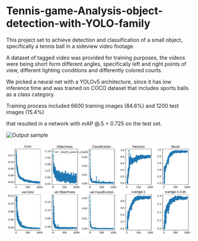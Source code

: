 # Tennis-game-Analysis-object-detection-with-YOLO-family

This project set to achieve detection and classification of a small object, specifically a tennis ball in a sideview video footage.

A dataset of tagged video was provided for training purposes, the videos were being short form different angles,
specifically left and right points of view, different lighting conditions and differently colored courts.


We picked a neural net with a YOLOv5 architecture, 
since it has low inference time and was trained on COCO dataset that includes sports balls as a class category.

Training process included 6600 training images (84.6%) and 1200 test images (15.4%) 

that resulted in a network with mAP @.5 = 0.725 on the test set.

![Output sample](https://github.com/eldadoh/Tennis-game-Analysis-object-detection-with-YOLO-family/blob/main/assets/gif.gif)

![Output sample](https://github.com/eldadoh/Tennis-game-Analysis-object-detection-with-YOLO-family/blob/main/assets/Final_training_Result.JPG)


